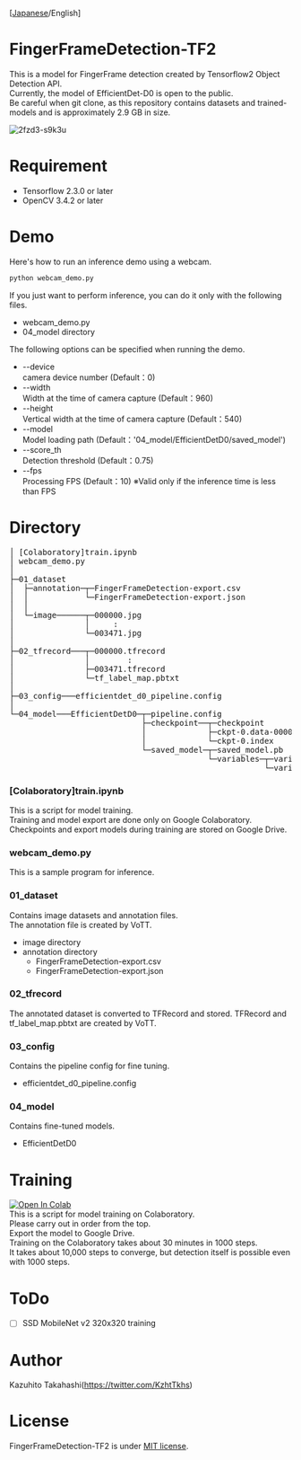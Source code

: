 [[Japanese](https://github.com/Kazuhito00/FingerFrameDetection-TF2)/English]
# FingerFrameDetection-TF2
This is a model for FingerFrame detection created by Tensorflow2 Object Detection API.<br>
Currently, the model of EfficientDet-D0 is open to the public.<br>
Be careful when git clone, as this repository contains datasets and trained-models and is approximately 2.9 GB in size.

![2fzd3-s9k3u](https://user-images.githubusercontent.com/37477845/93489320-56583300-f942-11ea-9084-f0c441c0f9cd.gif)

# Requirement 
* Tensorflow 2.3.0 or later
* OpenCV 3.4.2 or later

# Demo
Here's how to run an inference demo using a webcam.
```bash
python webcam_demo.py
```
If you just want to perform inference, you can do it only with the following files.
* webcam_demo.py
* 04_model directory

The following options can be specified when running the demo.
* --device<br>camera device number (Default：0)
* --width<br>Width at the time of camera capture (Default：960)
* --height<br>Vertical width at the time of camera capture (Default：540)
* --model<br>Model loading path (Default：'04_model/EfficientDetD0/saved_model')
* --score_th<br>Detection threshold (Default：0.75)
* --fps<br>Processing FPS (Default：10) ※Valid only if the inference time is less than FPS

# Directory
<pre>
│ [Colaboratory]train.ipynb
│ webcam_demo.py
│  
├─01_dataset
│  ├─annotation─┬─FingerFrameDetection-export.csv
│  │            └─FingerFrameDetection-export.json 
│  │      
│  └─image──────┬─000000.jpg
│               │     :
│               └─003471.jpg
│          
├─02_tfrecord───┬─000000.tfrecord
│               │        :
│               ├─003471.tfrecord
│               └─tf_label_map.pbtxt
│      
├─03_config───efficientdet_d0_pipeline.config
│      
└─04_model───EfficientDetD0─┬─pipeline.config
                            ├─checkpoint──┬─checkpoint
                            │             ├─ckpt-0.data-00000-of-00001
                            │             └─ckpt-0.index
                            └─saved_model─┬─saved_model.pb
                                          └─variables─┬─variables.data-00000-of-00001
                                                      └─variables.index
</pre>
### [Colaboratory]train.ipynb
This is a script for model training.<br>
Training and model export are done only on Google Colaboratory.<br>
Checkpoints and export models during training are stored on Google Drive.

### webcam_demo.py
This is a sample program for inference.

### 01_dataset
Contains image datasets and annotation files.<br>
The annotation file is created by VoTT.
* image directory
* annotation directory<br>
    * FingerFrameDetection-export.csv
    * FingerFrameDetection-export.json

### 02_tfrecord
The annotated dataset is converted to TFRecord and stored.
TFRecord and tf_label_map.pbtxt are created by VoTT.

### 03_config
Contains the pipeline config for fine tuning.
* efficientdet_d0_pipeline.config
      
### 04_model
Contains fine-tuned models.
* EfficientDetD0

# Training
[![Open In Colab](https://colab.research.google.com/assets/colab-badge.svg)](https://colab.research.google.com/github/Kazuhito00/FingerFrameDetection-TF2/blob/master/[Colaboratory]train.ipynb)<br>
This is a script for model training on Colaboratory.<br>
Please carry out in order from the top.<br>
Export the model to Google Drive.<br>
Training on the Colaboratory takes about 30 minutes in 1000 steps.<br>
It takes about 10,000 steps to converge, but detection itself is possible even with 1000 steps.


# ToDo
- [ ] SSD MobileNet v2 320x320 training

# Author
Kazuhito Takahashi(https://twitter.com/KzhtTkhs)
 
# License 
FingerFrameDetection-TF2 is under [MIT license](https://en.wikipedia.org/wiki/MIT_License).

